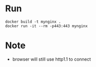 # Run
```
docker build -t mynginx .
docker run -it --rm -p443:443 mynginx
```

# Note
* browser will still use http1.1 to connect



